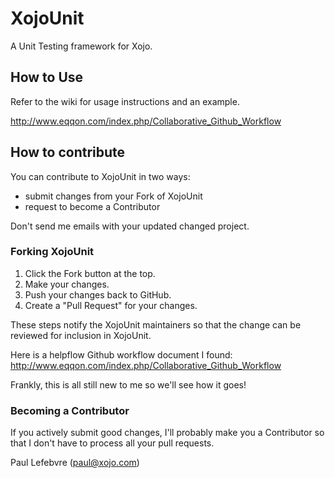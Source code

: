 XojoUnit
========

A Unit Testing framework for Xojo.

## How to Use

Refer to the wiki for usage instructions and an example.

http://www.eqqon.com/index.php/Collaborative_Github_Workflow

## How to contribute

You can contribute to XojoUnit in two ways:

* submit changes from your Fork of XojoUnit
* request to become a Contributor

Don't send me emails with your updated changed project.

### Forking XojoUnit

1. Click the Fork button at the top.
2. Make your changes.
3. Push your changes back to GitHub.
4. Create a "Pull Request" for your changes.

These steps notify the XojoUnit maintainers so that the change can be reviewed for inclusion in XojoUnit.

Here is a helpflow Github workflow document I found:
http://www.eqqon.com/index.php/Collaborative_Github_Workflow

Frankly, this is all still new to me so we'll see how it goes!

### Becoming a Contributor

If you actively submit good changes, I'll probably make you a Contributor so that I don't have to process all your pull requests.


Paul Lefebvre (paul@xojo.com)